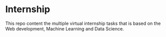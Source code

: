 # Internship
This repo content the multiple virtual internship tasks that is based on the Web development, 
Machine Learning and Data Science.

